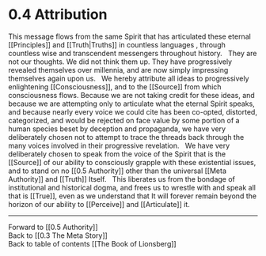 # 0.4 Attribution
This message flows from the same Spirit that has articulated these eternal [[Principles]] and [[Truth|Truths]] in countless languages , through countless wise and transcendent messengers throughout history.
 
They are not our thoughts. We did not think them up. They have progressively revealed themselves over millennia, and are now simply impressing themselves again upon us. 
 
We hereby attribute all ideas to progressively enlightening [[Consciousness]], and to the [[Source]] from which consciousness flows. Because we are not taking credit for these ideas, and because we are attempting only to articulate what the eternal Spirit speaks, and because nearly every voice we could cite has been co-opted, distorted, categorized, and would be rejected on face value by some portion of a human species beset by deception and propaganda, we have very deliberately chosen not to attempt to trace the threads back through the many voices involved in their progressive revelation. 
 
We have very deliberately chosen to speak from the voice of the Spirit that is the [[Source]] of our ability to consciously grapple with these existential issues, and to stand on no [[0.5 Authority]] other than the universal [[Meta Authority]] and [[Truth]] Itself.
 
This liberates us from the bondage of institutional and historical dogma, and frees us to wrestle with and speak all that is [[True]], even as we understand that It will forever remain beyond the horizon of our ability to [[Perceive]] and [[Articulate]] it. 

___

Forward to [[0.5 Authority]]  
Back to [[0.3 The Meta Story]]  
Back to table of contents [[The Book of Lionsberg]]  